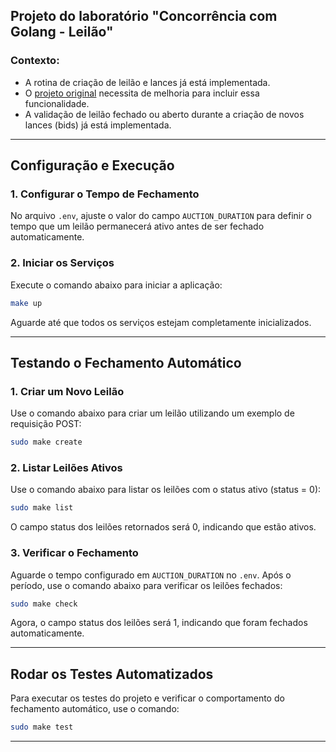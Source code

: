 
Projeto do laboratório **"Concorrência com Golang - Leilão"** 
---

### Contexto:
- A rotina de criação de leilão e lances já está implementada.
- O [projeto original](https://github.com/devfullcycle/labs-auction-goexpert) necessita de melhoria para incluir essa funcionalidade.
- A validação de leilão fechado ou aberto durante a criação de novos lances (bids) já está implementada.

---


## Configuração e Execução 

### 1. Configurar o Tempo de Fechamento 
No arquivo `.env`, ajuste o valor do campo `AUCTION_DURATION` para definir o tempo que um leilão permanecerá ativo antes de ser fechado automaticamente.

### 2. Iniciar os Serviços 
Execute o comando abaixo para iniciar a aplicação:
```bash
make up
```
Aguarde até que todos os serviços estejam completamente inicializados.

---

## Testando o Fechamento Automático 

### 1. Criar um Novo Leilão 
Use o comando abaixo para criar um leilão utilizando um exemplo de requisição POST:
```bash
sudo make create
```

### 2. Listar Leilões Ativos 
Use o comando abaixo para listar os leilões com o status ativo (status = 0):
```bash
sudo make list
```
O campo status dos leilões retornados será 0, indicando que estão ativos.

### 3. Verificar o Fechamento 
Aguarde o tempo configurado em `AUCTION_DURATION` no `.env`. Após o período, use o comando abaixo para verificar os leilões fechados:
```bash
sudo make check
```
Agora, o campo status dos leilões será 1, indicando que foram fechados automaticamente.

---

## Rodar os Testes Automatizados 
Para executar os testes do projeto e verificar o comportamento do fechamento automático, use o comando:
```bash
sudo make test
```
---

